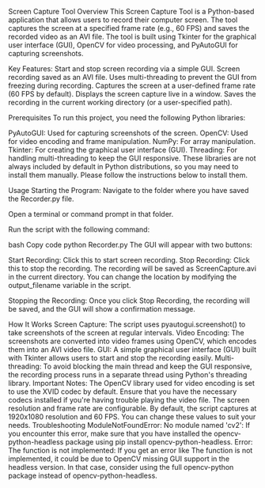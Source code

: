 Screen Capture Tool
Overview
This Screen Capture Tool is a Python-based application that allows users to record their computer screen.
The tool captures the screen at a specified frame rate (e.g., 60 FPS) and saves the recorded video as an AVI file.
The tool is built using Tkinter for the graphical user interface (GUI), OpenCV for video processing, and PyAutoGUI
for capturing screenshots.

Key Features:
Start and stop screen recording via a simple GUI.
Screen recording saved as an AVI file.
Uses multi-threading to prevent the GUI from freezing during recording.
Captures the screen at a user-defined frame rate (60 FPS by default).
Displays the screen capture live in a window.
Saves the recording in the current working directory (or a user-specified path).


Prerequisites
To run this project, you need the following Python libraries:

PyAutoGUI: Used for capturing screenshots of the screen.
OpenCV: Used for video encoding and frame manipulation.
NumPy: For array manipulation.
Tkinter: For creating the graphical user interface (GUI).
Threading: For handling multi-threading to keep the GUI responsive.
These libraries are not always included by default in Python distributions, so you may need to install them manually.
Please follow the instructions below to install them.

Usage
Starting the Program:
Navigate to the folder where you have saved the Recorder.py file.

Open a terminal or command prompt in that folder.

Run the script with the following command:

bash
Copy code
python Recorder.py
The GUI will appear with two buttons:

Start Recording: Click this to start screen recording.
Stop Recording: Click this to stop the recording.
The recording will be saved as ScreenCapture.avi in the current directory. You can change the location by modifying the output_filename variable in the script.

Stopping the Recording:
Once you click Stop Recording, the recording will be saved, and the GUI will show a confirmation message.


How It Works
Screen Capture: The script uses pyautogui.screenshot() to take screenshots of the screen at regular intervals.
Video Encoding: The screenshots are converted into video frames using OpenCV, which encodes them into an AVI video file.
GUI: A simple graphical user interface (GUI) built with Tkinter allows users to start and stop the recording easily.
Multi-threading: To avoid blocking the main thread and keep the GUI responsive, the recording process runs in a separate thread using Python's threading library.
Important Notes:
The OpenCV library used for video encoding is set to use the XVID codec by default. Ensure that you have the necessary codecs installed if you're having trouble playing the video file.
The screen resolution and frame rate are configurable. By default, the script captures at 1920x1080 resolution and 60 FPS. You can change these values to suit your needs.
Troubleshooting
ModuleNotFoundError: No module named 'cv2': If you encounter this error, make sure that you have installed the opencv-python-headless package using pip install opencv-python-headless.
Error: The function is not implemented: If you get an error like The function is not implemented, it could be due to OpenCV missing GUI support in the headless version. In that case, 
consider using the full opencv-python package instead of opencv-python-headless.
